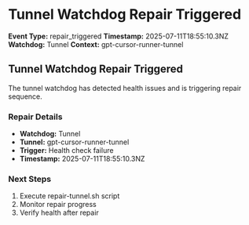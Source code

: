 # Tunnel Watchdog Repair Triggered

**Event Type:** repair_triggered
**Timestamp:** 2025-07-11T18:55:10.3NZ
**Watchdog:** Tunnel
**Context:** gpt-cursor-runner-tunnel


## Tunnel Watchdog Repair Triggered

The tunnel watchdog has detected health issues and is triggering repair sequence.

### Repair Details
- **Watchdog:** Tunnel
- **Tunnel:** gpt-cursor-runner-tunnel
- **Trigger:** Health check failure
- **Timestamp:** 2025-07-11T18:55:10.3NZ

### Next Steps
1. Execute repair-tunnel.sh script
2. Monitor repair progress
3. Verify health after repair



